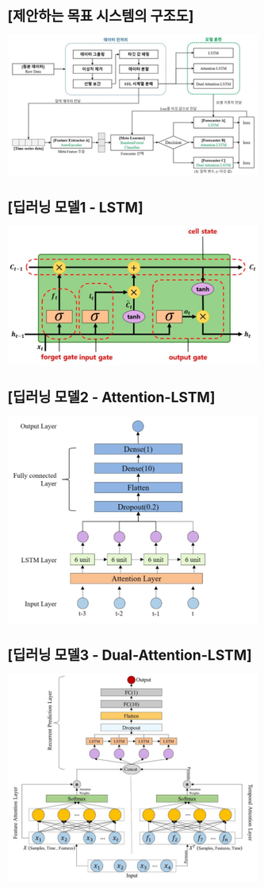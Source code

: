 # [제안하는 목표 시스템의 구조도]
![](./img1.jpg)

# [딥러닝 모델1 - LSTM]
![](./LSTM.jpg)

# [딥러닝 모델2 - Attention-LSTM]
![](./Attention_LSTM.jpg)

# [딥러닝 모델3 - Dual-Attention-LSTM]
![](./Dual_Attention_LSTM.jpg)

